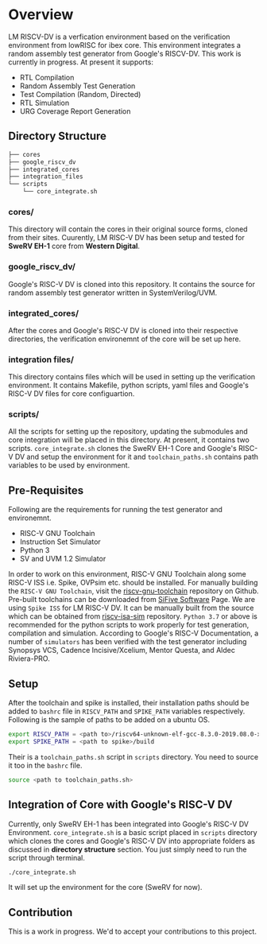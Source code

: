 # Overview

LM RISCV-DV is a verfication environment based on the verification environment from lowRISC for ibex core. This environment integrates a random assembly test generator from Google's RISCV-DV. This work is currently in progress. At present it supports:

- RTL Compilation
- Random Assembly Test Generation
- Test Compilation (Random, Directed)
- RTL Simulation
- URG Coverage Report Generation

## Directory Structure

```bash
├── cores
├── google_riscv_dv
├── integrated_cores
├── integration_files
└── scripts
    └── core_integrate.sh
```

### cores/

This directory will contain the cores in their original source forms, cloned from their sites. Cuurently, LM RISC-V DV has been setup and tested for **SweRV EH-1** core from **Western Digital**.

### google_riscv_dv/

Google's RISC-V DV is cloned into this repository. It contains the source for random assembly test generator written in SystemVerilog/UVM.

### integrated_cores/

After the cores and Google's RISC-V DV is cloned into their respective directories, the verification environemnt of the core will be set up here.

### integration files/

This directory contains files which will be used in setting up the verification environment. It contains Makefile, python scripts, yaml files and Google's RISC-V DV files for core configuartion.

### scripts/

All the scripts for setting up the repository, updating the submodules and core integration will be placed in this directory. At present, it contains two scripts. `core_integrate.sh` clones the SweRV EH-1 Core and Google's RISC-V DV and setup the environment for it and `toolchain_paths.sh` contains path variables to be used by environment. 

## Pre-Requisites

Following are the requirements for running the test generator and environemnt.

- RISC-V GNU Toolchain
- Instruction Set Simulator
- Python 3
- SV and UVM 1.2 Simulator

In order to work on this environment, RISC-V GNU Toolchain along some RISC-V ISS i.e. Spike, OVPsim etc. should be installed. For manually building the `RISC-V GNU Toolchain`, visit the [riscv-gnu-toolchain](https://github.com/riscv/riscv-gnu-toolchain) repository on Github. Pre-built toolchains can be downloaded from [SiFive Software](https://www.sifive.com/software) Page. We are using `Spike ISS` for LM RISC-V DV. It can be manually built from the source which can be obtained from [riscv-isa-sim](https://github.com/riscv/riscv-isa-sim) repository. `Python 3.7` or above is recommended for the python scripts to work properly for test generation, compilation and simulation. According to Google's RISC-V Documentation, a number of `simulators` has been verified with the test generator including Synopsys VCS, Cadence Incisive/Xcelium, Mentor Questa, and Aldec Riviera-PRO.

## Setup

After the toolchain and spike is installed, their installation paths should be added to `bashrc` file in `RISCV_PATH` and `SPIKE_PATH` variables respectively. Following is the sample of paths to be added on a ubuntu OS.

```bash
export RISCV_PATH = <path to>/riscv64-unknown-elf-gcc-8.3.0-2019.08.0-x86_64-linux-ubuntu14
export SPIKE_PATH = <path to spike>/build
```

Their is a `toolchain_paths.sh` script in `scripts` directory. You need to source it too in the `bashrc` file.

```bash
source <path to toolchain_paths.sh>
```

## Integration of Core with Google's RISC-V DV

Currently, only SweRV EH-1 has been integrated into Google's RISC-V DV Environment. `core_integrate.sh` is a basic script placed in `scripts` directory which clones the cores and Google's RISC-V DV into appropriate folders as discussed in **directory structure** section. You just simply need to run the script through terminal. 

```bash
./core_integrate.sh
```

It will set up the environment for the core (SweRV for now).

## Contribution

This is a work in progress. We'd to accept your contributions to this project. 